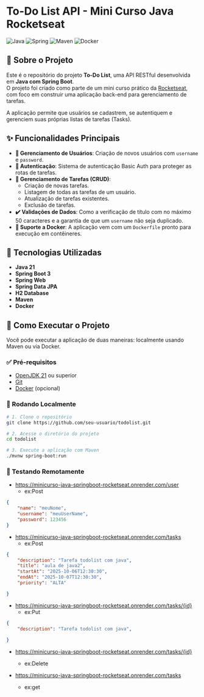 # To-Do List API - Mini Curso Java Rocketseat

![Java](https://img.shields.io/badge/java-%23ED8B00.svg?style=for-the-badge&logo=openjdk&logoColor=white)
![Spring](https://img.shields.io/badge/spring-%236DB33F.svg?style=for-the-badge&logo=spring&logoColor=white)
![Maven](https://img.shields.io/badge/Apache%20Maven-C71A36?style=for-the-badge&logo=Apache%20Maven&logoColor=white)
![Docker](https://img.shields.io/badge/docker-%230db7ed.svg?style=for-the-badge&logo=docker&logoColor=white)

## 📖 Sobre o Projeto

Este é o repositório do projeto **To-Do List**, uma API RESTful desenvolvida em **Java com Spring Boot**.  
O projeto foi criado como parte de um mini curso prático da [Rocketseat](https://www.rocketseat.com.br/), com foco em construir uma aplicação back-end para gerenciamento de tarefas.

A aplicação permite que usuários se cadastrem, se autentiquem e gerenciem suas próprias listas de tarefas (Tasks).

## ✨ Funcionalidades Principais

- **👤 Gerenciamento de Usuários**: Criação de novos usuários com `username` e `password`.
- **🔐 Autenticação**: Sistema de autenticação Basic Auth para proteger as rotas de tarefas.
- **📝 Gerenciamento de Tarefas (CRUD)**:
  - Criação de novas tarefas.
  - Listagem de todas as tarefas de um usuário.
  - Atualização de tarefas existentes.
  - Exclusão de tarefas.
- **✔️ Validações de Dados**: Como a verificação de título com no máximo 50 caracteres e a garantia de que um `username` não seja duplicado.
- **🐳 Suporte a Docker**: A aplicação vem com um `Dockerfile` pronto para execução em contêineres.

## 🚀 Tecnologias Utilizadas

- **Java 21**
- **Spring Boot 3**
- **Spring Web**
- **Spring Data JPA**
- **H2 Database**
- **Maven**
- **Docker**

## 🏁 Como Executar o Projeto

Você pode executar a aplicação de duas maneiras: localmente usando Maven ou via Docker.

### ✅ Pré-requisitos

- [OpenJDK 21](https://openjdk.org/) ou superior
- [Git](https://git-scm.com/)
- [Docker](https://www.docker.com/products/docker-desktop/) (opcional)

### 🔧 Rodando Localmente

```bash
# 1. Clone o repositório
git clone https://github.com/seu-usuario/todolist.git

# 2. Acesse o diretório do projeto
cd todolist

# 3. Execute a aplicação com Maven
./mvnw spring-boot:run  
``` 

### 🔧 Testando Remotamente



- https://minicurso-java-springboot-rocketseat.onrender.com/user  
    - ex:Post

```json
{
    "name": "meuNome",
    "username": "meuUserName",
    "password": 123456
}
```
- https://minicurso-java-springboot-rocketseat.onrender.com/tasks
    - ex:Post

```json
{   
    "description": "Tarefa todolist com java",
    "title": "aula de java2",
    "startAt": "2025-10-06T12:30:30",
    "endAt": "2025-10-07T12:30:30",
    "priority": "ALTA"    

}
```

- https://minicurso-java-springboot-rocketseat.onrender.com/tasks/{id}
    - ex:Put

```json
{   
    "description": "Tarefa todolist com java",
   
}
```


- https://minicurso-java-springboot-rocketseat.onrender.com/tasks/{id}
    - ex:Delete 
   
    
- https://minicurso-java-springboot-rocketseat.onrender.com/tasks
    - ex:get

